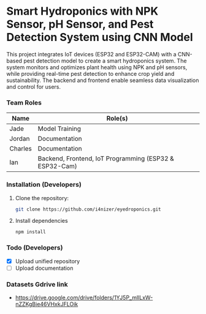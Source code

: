 # Smart Hydroponics with NPK Sensor, pH Sensor, and Pest Detection System using CNN Model

This project integrates IoT devices (ESP32 and ESP32-CAM) with a CNN-based pest detection model to create a smart hydroponics system. The system monitors and optimizes plant health using NPK and pH sensors, while providing real-time pest detection to enhance crop yield and sustainability. The backend and frontend enable seamless data visualization and control for users.

### Team Roles

| Name    | Role(s)                                                |
| ------- | ------------------------------------------------------ |
| Jade    | Model Training                                         |
| Jordan  | Documentation                                          |
| Charles | Documentation                                          |
| Ian     | Backend, Frontend, IoT Programming (ESP32 & ESP32-Cam) |

### Installation (Developers)

1.  Clone the repository:
    ```bash
    git clone https://github.com/i4nizer/eyedroponics.git
    ```
2.  Install dependencies
    ```bash
    npm install
    ```

### Todo (Developers)

-   [x] Upload unified repository
-   [ ] Upload documentation

### Datasets Gdrive link
- https://drive.google.com/drive/folders/1YJ5P_mllLxW-nZZKgBie46VHxkJFLOik
